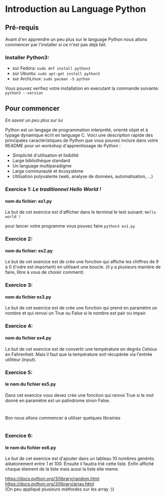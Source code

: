 <p align="center">
  <h1>Introduction au Language Python</h1>
</p>

## Pré-requis

Avant d'en apprendre un peu plus sur le language Python nous allons commencer par l'installer si ce n'est pas déjà fait.

### Installer Python3:

- sur Fedora: ```sudo dnf install python3```
- sur Ubuntu: ```sudo apt-get install python3```
- sur ArchLinux: ```sudo pacman -S python```

Vous pouvez verifiez votre installation en executant la commande suivante: ```python3 --version```

## Pour commencer
_En savoir un peu plus sur lui_

Python est un langage de programmation interprété, orienté objet et à typage dynamique écrit en language C. Voici une description rapide des principales caractéristiques de Python que vous pouvez inclure dans votre README pour un workshop d'apprentissage de Python :

- Simplicité d'utilisation et lisibilité
- Large bibliothèque standard
- Un language multiparadigme
- Large communauté et écosystème
- Utilisation polyvalente (web, analyse de données, automatisation, ...)

### Exercice 1: _Le traditionnel Hello World !_
#### nom du fichier: ex1.py

  Le but de cet exercice est d'afficher dans le terminal le text suivant: ```Hello world !```

  pour lancer votre programme vous pouvez faire ```python3 ex1.py```

### Exercice 2:
#### nom du fichier: ex2.py

Le but de cet exercice est de crée une fonction qui affiche les chiffres de 9 à 0 (l'odre est important) en utilisant une boucle.
(il y a plusieurs manière de faire, libre à vous de choisir comment)

### Exercice 3:
#### nom du fichier ex3.py

Le but de cet exercice est de crée une fonction qui prend en paramètre un nombre et qui renvoi un True ou False si le nombre est pair ou impair.

### Exercice 4:
#### nom du fichier ex4.py

Le but de cet exercice est de convertir une température en degrés Celsius en Fahrenheit. Mais il faut que la température soit récupérée via l'entrée utiliteur (input).

### Exercice 5:
#### le nom du fichier ex5.py

Dans cet exercice vous devez crée une fonction qui renvoi True si le mot donné en paramètre est un palindrome sinon False.

#

Bon nous allons commencer à utiliser quelques librairies

#

### Exercice 6:

#### le nom du fichier ex6.py

Le but de cet exercice est d'ajouter dans un tableau 10 nombres genérés aléatoirement entre 1 et 100.
Ensuite il faudra trié cette liste.
Enfin affiché chaque élement de la liste mais aussi la liste elle meme.

https://docs.python.org/3/library/random.html  
https://docs.python.org/3/library/array.html  
(On peu appliqué plusieurs méthodes sur les array :))
